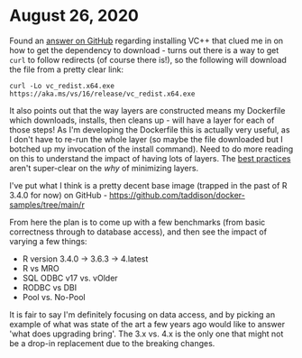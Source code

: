 # August 26, 2020

Found an [answer on GitHub][installing vc++ in a dockerfile] regarding installing VC++ that clued me in on how to get the dependency to download - turns out there is a way to get `curl` to follow redirects (of course there is!), so the following will download the file from a pretty clear link:

```shell
curl -Lo vc_redist.x64.exe  https://aka.ms/vs/16/release/vc_redist.x64.exe
```

It also points out that the way layers are constructed means my Dockerfile which downloads, installs, then cleans up - will have a layer for each of those steps!  As I'm developing the Dockerfile this is actually very useful, as I don't have to re-run the whole layer (so maybe the file downloaded but I botched up my invocation of the install command).  Need to do more reading on this to understand the impact of having lots of layers.  The [best practices][Dockerfile best practices] aren't super-clear on the _why_ of minimizing layers.

I've put what I think is a pretty decent base image (trapped in the past of R 3.4.0 for now) on GitHub - https://github.com/taddison/docker-samples/tree/main/r

From here the plan is to come up with a few benchmarks (from basic correctness through to database access), and then see the impact of varying a few things:
- R version 3.4.0 -> 3.6.3 -> 4.latest
- R vs MRO
- SQL ODBC v17 vs. vOlder
- RODBC vs DBI
- Pool vs. No-Pool

It is fair to say I'm definitely focusing on data access, and by picking an example of what was state of the art a few years ago would like to answer 'what does upgrading bring'.  The 3.x vs. 4.x is the only one that might not be a drop-in replacement due to the breaking changes.

[installing vc++ in a dockerfile]: https://github.com/microsoft/dotnet-framework-docker/issues/15#issuecomment-629265013
[Dockerfile best practices]: https://docs.docker.com/develop/develop-images/dockerfile_best-practices/